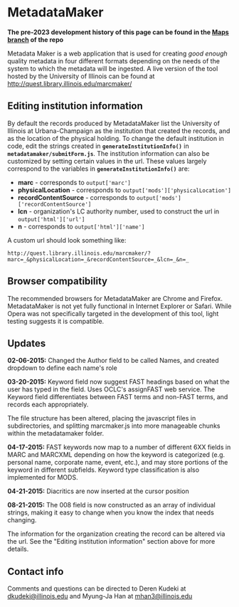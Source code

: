 # MetadataMaker
**The pre-2023 development history of this page can be found in the [Maps branch](https://github.com/UIUCLibrary/metadata-maker/tree/Maps) of the repo**

Metadata Maker is a web application that is used for creating *good enough* quality metadata in four different formats depending on the needs of the system to which the metadata will be ingested. A live version of the tool hosted by the University of Illinois can be found at http://quest.library.illinois.edu/marcmaker/

## Editing institution information

By default the records produced by MetadataMaker list the University of Illinois at Urbana-Champaign as the institution that created the records, and as the location of the physical holding. To change the default institution in code, edit the strings created in **`generateInstitutionInfo()`** in **`metadatamaker/submitForm.js`**. The institution information can also be customized by setting certain values in the url. These values largely correspond to the variables in **`generateInstitutionInfo()`** are:

* **marc** - corresponds to `output['marc']`
* **physicalLocation** - corresponds to `output['mods']['physicalLocation']`
* **recordContentSource** - corresponds to `output['mods']['recordContentSource']`
* **lcn** - organization's LC authority number, used to construct the url in `output['html']['url']`
* **n** - corresponds to `output['html']['name']`

A custom url should look something like:

	http://quest.library.illinois.edu/marcmaker/?marc=_&physicalLocation=_&recordContentSource=_&lcn=_&n=_

## Browser compatibility

The recommended browsers for MetadataMaker are Chrome and Firefox. MetadataMaker is not yet fully functional in Internet Explorer or Safari. While Opera was not specifically targeted in the development of this tool, light testing suggests it is compatible.

## Updates

**02-06-2015:** Changed the Author field to be called Names, and created dropdown to define each name's role

**03-20-2015:** Keyword field now suggest FAST headings based on what the user has typed in the field. Uses OCLC's assignFAST web service. The Keyword field differentiates between FAST terms and non-FAST terms, and records each appropriately.

The file structure has been altered, placing the javascript files in subdirectories, and splitting marcmaker.js into more manageable chunks within the metadatamaker folder.

**04-17-2015:** FAST keywords now map to a number of different 6XX fields in MARC and MARCXML depending on how the keyword is categorized (e.g. personal name, corporate name, event, etc.), and may store portions of the keyword in different subfields. Keyword type classification is also implemented for MODS.

**04-21-2015:** Diacritics are now inserted at the cursor position

**08-21-2015:** The 008 field is now constructed as an array of individual strings, making it easy to change when you know the index that needs changing.

The information for the organization creating the record can be altered via the url. See the "Editing institution information" section above for more details.

## Contact info

Comments and questions can be directed to Deren Kudeki at dkudeki@illinois.edu and Myung-Ja Han at mhan3@illinois.edu